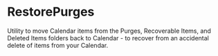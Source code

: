 # RestorePurges
Utility to move Calendar items from the Purges, Recoverable Items, and Deleted Items folders back to Calendar - to recover from an accidental delete of items from your Calendar.
